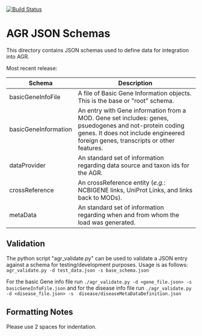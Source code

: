 [![Build Status](https://travis-ci.org/alliance-genome/agr_schemas.svg?branch=development)](https://travis-ci.org/alliance-genome/agr_schemas)

AGR JSON Schemas
================

This directory contains JSON schemas used to define data for integration into AGR.

Most recent release:

|Schema|Description|
|---------|----------|
|basicGeneInfoFile|A file of Basic Gene Information objects. This is the base or "root" schema.|
|basicGeneInformation|An entry with Gene information from a MOD.  Gene set includes: genes, psuedogenes and not-protein coding genes.  It does not include engineered foreign genes, transcripts or other features.|
|dataProvider|An standard set of information regarding data source and taxon ids for the AGR.|
|crossReference|An crossReference entity (_e.g._: NCBIGENE links, UniProt Links, and links back to MODs).
|metaData|An standard set of information regarding when and from whom the load was generated.|

Validation
----------
The python script "agr_validate.py" can be used to validate a JSON entry against a schema for testing/development purposes.
Usage is as follows: 
`agr_validate.py -d test_data.json -s base_schema.json`

For the basic Gene info file run
   `./agr_validate.py -d <gene_file.json> -s  basicGeneInfoFile.json`
and for the disease info file run
   `./agr_validate.py -d <disease_file.json> -s  disease/diseaseMetaDataDefinition.json`

Formatting Notes
----------------
Please use 2 spaces for indentation.
